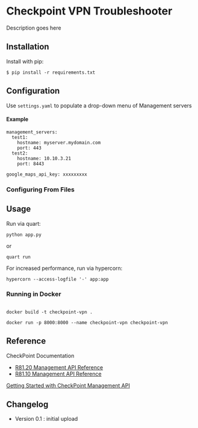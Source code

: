 # Checkpoint VPN Troubleshooter


Description goes here



## Installation

Install with pip:

```
$ pip install -r requirements.txt
```

## Configuration

Use `settings.yaml` to populate a drop-down menu of Management servers

#### Example

```
management_servers:
  test1:
    hostname: myserver.mydomain.com
    port: 443
  test2:
    hostname: 10.10.3.21
    port: 8443

google_maps_api_key: xxxxxxxxx
```
### Configuring From Files

## Usage

Run via quart:

```
python app.py
```

or 

```
quart run
```

For increased performance, run via hypercorn:

```
hypercorn --access-logfile '-' app:app
```

### Running in Docker

```

docker build -t checkpoint-vpn .

docker run -p 8000:8000 --name checkpoint-vpn checkpoint-vpn 

```

## Reference

CheckPoint Documentation

- [R81.20 Management API Reference](https://sc1.checkpoint.com/documents/latest/APIs/index.html#introduction~v1.9.1%20)
- [R81.10 Management API Reference](https://sc1.checkpoint.com/documents/latest/APIs/index.html#introduction~v1.8.1%20)

[Getting Started with CheckPoint Management API](https://layer77.net/2023/06/03/getting-started-with-checkpoint-r81-10-management-api/)


## Changelog

- Version 0.1 : initial upload
